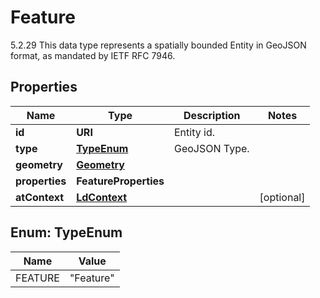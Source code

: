 

# Feature

5.2.29 This data type represents a spatially bounded Entity in GeoJSON format, as mandated by IETF RFC 7946. 

## Properties

| Name | Type | Description | Notes |
|------------ | ------------- | ------------- | -------------|
|**id** | **URI** | Entity id.  |  |
|**type** | [**TypeEnum**](#TypeEnum) | GeoJSON Type.  |  |
|**geometry** | [**Geometry**](Geometry.md) |  |  |
|**properties** | **FeatureProperties** |  |  |
|**atContext** | [**LdContext**](LdContext.md) |  |  [optional] |



## Enum: TypeEnum

| Name | Value |
|---- | -----|
| FEATURE | &quot;Feature&quot; |



